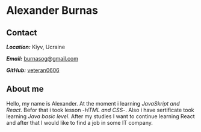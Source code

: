 # Alexander Burnas

## Contact
***Location:*** Kiyv, Ucraine 

***Email:***   [burnasog@gmail.com](burnasog@gmail.com)

***GitHub:***   [veteran0606](https://github.com/veteran0606)

## About me
Hello, my name is Alexander. At the moment i learning *JavaSkript and React*. Befor that i took lesson -*HTML and CSS*-. Also i have sertificate took learning *Java basic level*.
After my studies I want to continue learning React and after that I would like to find a job in some IT company.
